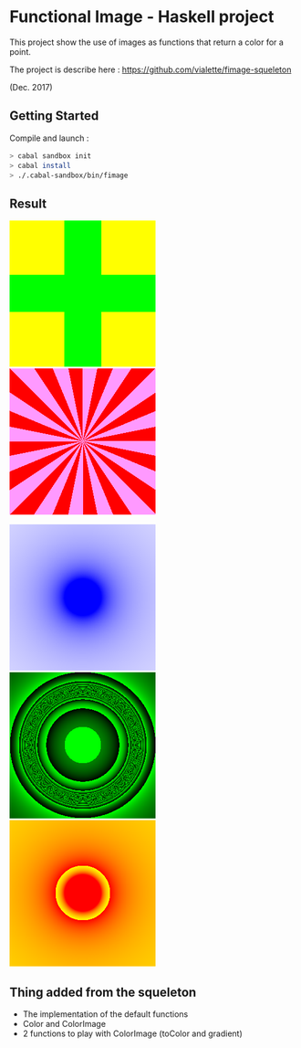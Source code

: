 # Functional Image - Haskell project

This project show the use of images as functions that return a color for a point.

The project is describe here : https://github.com/vialette/fimage-squeleton

(Dec. 2017)

## Getting Started 

Compile and launch :
```sh
> cabal sandbox init
> cabal install
> ./.cabal-sandbox/bin/fimage
```
## Result 

![colored-cross](/images/colored-cross.bmp)
![colored-tunnel](/images/colored-tunnel.bmp)

![gradient](/images/gradient.bmp)
![oblivion](/images/oblivion.bmp)
![sun](/images/sun.bmp)

## Thing added from the squeleton 

- The implementation of the default functions
- Color and ColorImage
- 2 functions to play with ColorImage (toColor and gradient)


